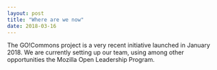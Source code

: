 ```yaml
---
layout: post
title: "Where are we now"
date: 2018-03-16
---
```


The GO!Commons project is a very recent initiative launched in January 2018. We are currently setting up our team, using among other opportunities the Mozilla Open Leadership Program.
